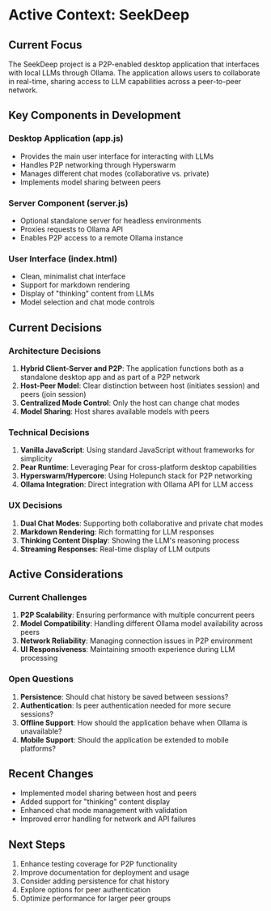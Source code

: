 # Active Context: SeekDeep

## Current Focus
The SeekDeep project is a P2P-enabled desktop application that interfaces with local LLMs through Ollama. The application allows users to collaborate in real-time, sharing access to LLM capabilities across a peer-to-peer network.

## Key Components in Development

### Desktop Application (app.js)
- Provides the main user interface for interacting with LLMs
- Handles P2P networking through Hyperswarm
- Manages different chat modes (collaborative vs. private)
- Implements model sharing between peers

### Server Component (server.js)
- Optional standalone server for headless environments
- Proxies requests to Ollama API
- Enables P2P access to a remote Ollama instance

### User Interface (index.html)
- Clean, minimalist chat interface
- Support for markdown rendering
- Display of "thinking" content from LLMs
- Model selection and chat mode controls

## Current Decisions

### Architecture Decisions
1. **Hybrid Client-Server and P2P**: The application functions both as a standalone desktop app and as part of a P2P network
2. **Host-Peer Model**: Clear distinction between host (initiates session) and peers (join session)
3. **Centralized Mode Control**: Only the host can change chat modes
4. **Model Sharing**: Host shares available models with peers

### Technical Decisions
1. **Vanilla JavaScript**: Using standard JavaScript without frameworks for simplicity
2. **Pear Runtime**: Leveraging Pear for cross-platform desktop capabilities
3. **Hyperswarm/Hypercore**: Using Holepunch stack for P2P networking
4. **Ollama Integration**: Direct integration with Ollama API for LLM access

### UX Decisions
1. **Dual Chat Modes**: Supporting both collaborative and private chat modes
2. **Markdown Rendering**: Rich formatting for LLM responses
3. **Thinking Content Display**: Showing the LLM's reasoning process
4. **Streaming Responses**: Real-time display of LLM outputs

## Active Considerations

### Current Challenges
1. **P2P Scalability**: Ensuring performance with multiple concurrent peers
2. **Model Compatibility**: Handling different Ollama model availability across peers
3. **Network Reliability**: Managing connection issues in P2P environment
4. **UI Responsiveness**: Maintaining smooth experience during LLM processing

### Open Questions
1. **Persistence**: Should chat history be saved between sessions?
2. **Authentication**: Is peer authentication needed for more secure sessions?
3. **Offline Support**: How should the application behave when Ollama is unavailable?
4. **Mobile Support**: Should the application be extended to mobile platforms?

## Recent Changes
- Implemented model sharing between host and peers
- Added support for "thinking" content display
- Enhanced chat mode management with validation
- Improved error handling for network and API failures

## Next Steps
1. Enhance testing coverage for P2P functionality
2. Improve documentation for deployment and usage
3. Consider adding persistence for chat history
4. Explore options for peer authentication
5. Optimize performance for larger peer groups
